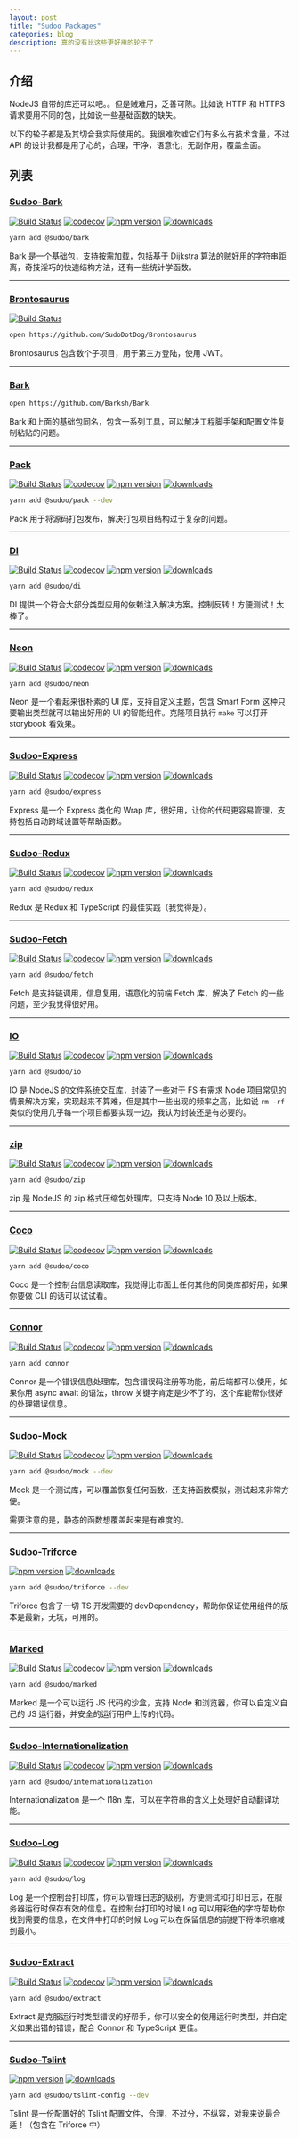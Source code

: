 ```yaml
---
layout: post
title: "Sudoo Packages"
categories: blog
description: 真的没有比这些更好用的轮子了
---
```


## 介绍

NodeJS 自带的库还可以吧。。但是贼难用，乏善可陈。比如说 HTTP 和 HTTPS 请求要用不同的包，比如说一些基础函数的缺失。

以下的轮子都是及其切合我实际使用的。我很难吹嘘它们有多么有技术含量，不过 API 的设计我都是用了心的，合理，干净，语意化，无副作用，覆盖全面。

## 列表

### [Sudoo-Bark](https://github.com/SudoDotDog/Sudoo-Bark)

[![Build Status](https://travis-ci.com/SudoDotDog/Sudoo-Bark.svg?branch=master)](https://travis-ci.com/SudoDotDog/Sudoo-Bark)
[![codecov](https://codecov.io/gh/SudoDotDog/Sudoo-Bark/branch/master/graph/badge.svg)](https://codecov.io/gh/SudoDotDog/Sudoo-Bark)
[![npm version](https://badge.fury.io/js/%40sudoo%2Fbark.svg)](https://www.npmjs.com/package/@sudoo/bark)
[![downloads](https://img.shields.io/npm/dm/@sudoo/bark.svg)](https://www.npmjs.com/package/@sudoo/bark)

```sh
yarn add @sudoo/bark
```

Bark 是一个基础包，支持按需加载，包括基于 Dijkstra 算法的贼好用的字符串距离，奇技淫巧的快速结构方法，还有一些统计学函数。

---

### [Brontosaurus](https://github.com/SudoDotDog/Brontosaurus)

[![Build Status](https://travis-ci.com/SudoDotDog/Brontosaurus.svg?branch=master)](https://travis-ci.com/SudoDotDog/Brontosaurus)

```sh
open https://github.com/SudoDotDog/Brontosaurus
```

Brontosaurus 包含数个子项目，用于第三方登陆，使用 JWT。

---

### [Bark](https://github.com/Barksh/Bark)

```sh
open https://github.com/Barksh/Bark
```

Bark 和上面的基础包同名，包含一系列工具，可以解决工程脚手架和配置文件复制粘贴的问题。

---

### [Pack](https://github.com/SudoDotDog/Pack)

[![Build Status](https://travis-ci.com/SudoDotDog/Pack.svg?branch=master)](https://travis-ci.com/SudoDotDog/Pack)
[![codecov](https://codecov.io/gh/SudoDotDog/Pack/branch/master/graph/badge.svg)](https://codecov.io/gh/SudoDotDog/Pack)
[![npm version](https://badge.fury.io/js/%40sudoo%2Fpack.svg)](https://badge.fury.io/js/%40sudoo%2Fpack)
[![downloads](https://img.shields.io/npm/dm/@sudoo/pack.svg)](https://www.npmjs.com/package/@sudoo/pack)

```sh
yarn add @sudoo/pack --dev
```

Pack 用于将源码打包发布，解决打包项目结构过于复杂的问题。

---

### [DI](https://github.com/SudoDotDog/DI)

[![Build Status](https://travis-ci.com/SudoDotDog/DI.svg?branch=master)](https://travis-ci.com/SudoDotDog/DI)
[![codecov](https://codecov.io/gh/SudoDotDog/DI/branch/master/graph/badge.svg)](https://codecov.io/gh/SudoDotDog/DI)
[![npm version](https://badge.fury.io/js/%40sudoo%2Fdi.svg)](https://badge.fury.io/js/%40sudoo%2Fdi)
[![downloads](https://img.shields.io/npm/dm/@sudoo/di.svg)](https://www.npmjs.com/package/@sudoo/di)

```sh
yarn add @sudoo/di
```

DI 提供一个符合大部分类型应用的依赖注入解决方案。控制反转！方便测试！太棒了。

---

### [Neon](https://github.com/SudoDotDog/Neon)

[![Build Status](https://travis-ci.com/SudoDotDog/Neon.svg?branch=master)](https://travis-ci.com/SudoDotDog/Neon)
[![codecov](https://codecov.io/gh/SudoDotDog/Neon/branch/master/graph/badge.svg)](https://codecov.io/gh/SudoDotDog/Neon)
[![npm version](https://badge.fury.io/js/%40sudoo%2Fneon.svg)](https://badge.fury.io/js/%40sudoo%2Fneon)
[![downloads](https://img.shields.io/npm/dm/@sudoo/neon.svg)](https://www.npmjs.com/package/@sudoo/neon)

```sh
yarn add @sudoo/neon
```

Neon 是一个看起来很朴素的 UI 库，支持自定义主题，包含 Smart Form 这种只要输出类型就可以输出好用的 UI 的智能组件。克隆项目执行 `make` 可以打开 storybook 看效果。

---

### [Sudoo-Express](https://github.com/SudoDotDog/Sudoo-Express)

[![Build Status](https://travis-ci.com/SudoDotDog/Sudoo-Express.svg?branch=master)](https://travis-ci.com/SudoDotDog/Sudoo-Express)
[![codecov](https://codecov.io/gh/SudoDotDog/Sudoo-Express/branch/master/graph/badge.svg)](https://codecov.io/gh/SudoDotDog/Sudoo-Express)
[![npm version](https://badge.fury.io/js/%40sudoo%2Fexpress.svg)](https://www.npmjs.com/package/@sudoo/express)
[![downloads](https://img.shields.io/npm/dm/@sudoo/express.svg)](https://www.npmjs.com/package/@sudoo/express)

```sh
yarn add @sudoo/express
```

Express 是一个 Express 类化的 Wrap 库，很好用，让你的代码更容易管理，支持包括自动跨域设置等帮助函数。

---

### [Sudoo-Redux](https://github.com/SudoDotDog/Sudoo-Redux)

[![Build Status](https://travis-ci.com/SudoDotDog/Sudoo-Redux.svg?branch=master)](https://travis-ci.com/SudoDotDog/Sudoo-Redux)
[![codecov](https://codecov.io/gh/SudoDotDog/Sudoo-Redux/branch/master/graph/badge.svg)](https://codecov.io/gh/SudoDotDog/Sudoo-Redux)
[![npm version](https://badge.fury.io/js/%40sudoo%2Fredux.svg)](https://www.npmjs.com/package/@sudoo/redux)
[![downloads](https://img.shields.io/npm/dm/@sudoo/redux.svg)](https://www.npmjs.com/package/@sudoo/redux)

```sh
yarn add @sudoo/redux
```

Redux 是 Redux 和 TypeScript 的最佳实践（我觉得是）。

---

### [Sudoo-Fetch](https://github.com/SudoDotDog/Sudoo-Fetch)

[![Build Status](https://travis-ci.com/SudoDotDog/Sudoo-Fetch.svg?branch=master)](https://travis-ci.com/SudoDotDog/Sudoo-Fetch)
[![codecov](https://codecov.io/gh/SudoDotDog/Sudoo-Fetch/branch/master/graph/badge.svg)](https://codecov.io/gh/SudoDotDog/Sudoo-Fetch)
[![npm version](https://badge.fury.io/js/%40sudoo%2Ffetch.svg)](https://www.npmjs.com/package/@sudoo/fetch)
[![downloads](https://img.shields.io/npm/dm/@sudoo/fetch.svg)](https://www.npmjs.com/package/@sudoo/fetch)

```sh
yarn add @sudoo/fetch
```

Fetch 是支持链调用，信息复用，语意化的前端 Fetch 库，解决了 Fetch 的一些问题，至少我觉得很好用。

---

### [IO](https://github.com/SudoDotDog/IO)

[![Build Status](https://travis-ci.com/SudoDotDog/IO.svg?branch=master)](https://travis-ci.com/SudoDotDog/IO)
[![codecov](https://codecov.io/gh/SudoDotDog/IO/branch/master/graph/badge.svg)](https://codecov.io/gh/SudoDotDog/IO)
[![npm version](https://badge.fury.io/js/%40sudoo%2Fio.svg)](https://www.npmjs.com/package/@sudoo/io)
[![downloads](https://img.shields.io/npm/dm/@sudoo/io.svg)](https://www.npmjs.com/package/@sudoo/io)

```sh
yarn add @sudoo/io
```

IO 是 NodeJS 的文件系统交互库，封装了一些对于 FS 有需求 Node 项目常见的情景解决方案，实现起来不算难，但是其中一些出现的频率之高，比如说 `rm -rf` 类似的使用几乎每一个项目都要实现一边，我认为封装还是有必要的。

---

### [zip](https://github.com/SudoDotDog/zip)

[![Build Status](https://travis-ci.com/SudoDotDog/zip.svg?branch=master)](https://travis-ci.com/SudoDotDog/zip)
[![codecov](https://codecov.io/gh/SudoDotDog/zip/branch/master/graph/badge.svg)](https://codecov.io/gh/SudoDotDog/zip)
[![npm version](https://badge.fury.io/js/%40sudoo%2Fzip.svg)](https://www.npmjs.com/package/@sudoo/zip)
[![downloads](https://img.shields.io/npm/dm/@sudoo/zip.svg)](https://www.npmjs.com/package/@sudoo/zip)

```sh
yarn add @sudoo/zip
```

zip 是 NodeJS 的 zip 格式压缩包处理库。只支持 Node 10 及以上版本。

---

### [Coco](https://github.com/SudoDotDog/Coco)

[![Build Status](https://travis-ci.com/SudoDotDog/Coco.svg?branch=master)](https://travis-ci.com/SudoDotDog/Coco)
[![codecov](https://codecov.io/gh/SudoDotDog/Coco/branch/master/graph/badge.svg)](https://codecov.io/gh/SudoDotDog/Coco)
[![npm version](https://badge.fury.io/js/%40sudoo%2Fcoco.svg)](https://www.npmjs.com/package/@sudoo/coco)
[![downloads](https://img.shields.io/npm/dm/@sudoo/coco.svg)](https://www.npmjs.com/package/@sudoo/coco)

```sh
yarn add @sudoo/coco
```

Coco 是一个控制台信息读取库，我觉得比市面上任何其他的同类库都好用，如果你要做 CLI 的话可以试试看。

---

### [Connor](https://github.com/SudoDotDog/Connor)

[![Build Status](https://travis-ci.com/SudoDotDog/Connor.svg?branch=master)](https://travis-ci.com/SudoDotDog/Connor)
[![codecov](https://codecov.io/gh/SudoDotDog/Connor/branch/master/graph/badge.svg)](https://codecov.io/gh/SudoDotDog/Connor)
[![npm version](https://badge.fury.io/js/connor.svg)](https://badge.fury.io/js/connor)
[![downloads](https://img.shields.io/npm/dm/connor.svg)](https://www.npmjs.com/package/connor)

```sh
yarn add connor
```

Connor 是一个错误信息处理库，包含错误码注册等功能，前后端都可以使用，如果你用 async await 的语法，throw 关键字肯定是少不了的，这个库能帮你很好的处理错误信息。

---

### [Sudoo-Mock](https://github.com/SudoDotDog/Sudoo-Mock)

[![Build Status](https://travis-ci.com/SudoDotDog/Sudoo-Mock.svg?branch=master)](https://travis-ci.com/SudoDotDog/Sudoo-Mock)
[![codecov](https://codecov.io/gh/SudoDotDog/Sudoo-Mock/branch/master/graph/badge.svg)](https://codecov.io/gh/SudoDotDog/Sudoo-Mock)
[![npm version](https://badge.fury.io/js/%40sudoo%2Fmock.svg)](https://www.npmjs.com/package/@sudoo/mock)
[![downloads](https://img.shields.io/npm/dm/@sudoo/mock.svg)](https://www.npmjs.com/package/@sudoo/mock)

```sh
yarn add @sudoo/mock --dev
```

Mock 是一个测试库，可以覆盖恢复任何函数，还支持函数模拟，测试起来非常方便。

需要注意的是，静态的函数想覆盖起来是有难度的。

---

### [Sudoo-Triforce](https://github.com/SudoDotDog/Sudoo-Triforce)

[![npm version](https://badge.fury.io/js/%40sudoo%2Ftriforce.svg)](https://www.npmjs.com/package/@sudoo/triforce)
[![downloads](https://img.shields.io/npm/dm/@sudoo/triforce.svg)](https://www.npmjs.com/package/@sudoo/triforce)

```sh
yarn add @sudoo/triforce --dev
```

Triforce 包含了一切 TS 开发需要的 devDependency，帮助你保证使用组件的版本是最新，无坑，可用的。

---

### [Marked](https://github.com/SudoDotDog/Marked)

[![Build Status](https://travis-ci.com/SudoDotDog/Marked.svg?branch=master)](https://travis-ci.com/SudoDotDog/Marked)
[![codecov](https://codecov.io/gh/SudoDotDog/Marked/branch/master/graph/badge.svg)](https://codecov.io/gh/SudoDotDog/Marked)
[![npm version](https://badge.fury.io/js/%40sudoo%2Fmarked.svg)](https://badge.fury.io/js/%40sudoo%2Fmarked)
[![downloads](https://img.shields.io/npm/dm/@sudoo/marked.svg)](https://www.npmjs.com/package/@sudoo/marked)

```sh
yarn add @sudoo/marked
```

Marked 是一个可以运行 JS 代码的沙盒，支持 Node 和浏览器，你可以自定义自己的 JS 运行器，并安全的运行用户上传的代码。

---

### [Sudoo-Internationalization](https://github.com/SudoDotDog/Sudoo-Internationalization)

[![Build Status](https://travis-ci.com/SudoDotDog/Sudoo-Internationalization.svg?branch=master)](https://travis-ci.com/SudoDotDog/Sudoo-Internationalization)
[![codecov](https://codecov.io/gh/SudoDotDog/Sudoo-Internationalization/branch/master/graph/badge.svg)](https://codecov.io/gh/SudoDotDog/Sudoo-Internationalization)
[![npm version](https://badge.fury.io/js/%40sudoo%2Finternationalization.svg)](https://badge.fury.io/js/%40sudoo%2Finternationalization)
[![downloads](https://img.shields.io/npm/dm/@sudoo/internationalization.svg)](https://www.npmjs.com/package/@sudoo/internationalization)

```sh
yarn add @sudoo/internationalization
```

Internationalization 是一个 I18n 库，可以在字符串的含义上处理好自动翻译功能。

---

### [Sudoo-Log](https://github.com/SudoDotDog/Sudoo-Log)

[![Build Status](https://travis-ci.com/SudoDotDog/Sudoo-Log.svg?branch=master)](https://travis-ci.com/SudoDotDog/Sudoo-Log)
[![codecov](https://codecov.io/gh/SudoDotDog/Sudoo-Log/branch/master/graph/badge.svg)](https://codecov.io/gh/SudoDotDog/Sudoo-Log)
[![npm version](https://badge.fury.io/js/%40sudoo%2Flog.svg)](https://www.npmjs.com/package/@sudoo/log)
[![downloads](https://img.shields.io/npm/dm/@sudoo/log.svg)](https://www.npmjs.com/package/@sudoo/log)

```sh
yarn add @sudoo/log
```

Log 是一个控制台打印库，你可以管理日志的级别，方便测试和打印日志，在服务器运行时保存有效的信息。在控制台打印的时候 Log 可以用彩色的字符帮助你找到需要的信息，在文件中打印的时候 Log 可以在保留信息的前提下将体积缩减到最小。

---

### [Sudoo-Extract](https://github.com/SudoDotDog/Sudoo-Extract)

[![Build Status](https://travis-ci.com/SudoDotDog/Sudoo-Extract.svg?branch=master)](https://travis-ci.com/SudoDotDog/Sudoo-Extract)
[![codecov](https://codecov.io/gh/SudoDotDog/Sudoo-Extract/branch/master/graph/badge.svg)](https://codecov.io/gh/SudoDotDog/Sudoo-Extract)
[![npm version](https://badge.fury.io/js/%40sudoo%2Fextract.svg)](https://www.npmjs.com/package/@sudoo/extract)
[![downloads](https://img.shields.io/npm/dm/@sudoo/extract.svg)](https://www.npmjs.com/package/@sudoo/extract)

```sh
yarn add @sudoo/extract
```

Extract 是克服运行时类型错误的好帮手，你可以安全的使用运行时类型，并自定义如果出错的错误，配合 Connor 和 TypeScript 更佳。

---

### [Sudoo-Tslint](https://github.com/SudoDotDog/Sudoo-Tslint)

[![npm version](https://badge.fury.io/js/%40sudoo%2Ftslint-config.svg)](https://www.npmjs.com/package/@sudoo/tslint-config)
[![downloads](https://img.shields.io/npm/dm/@sudoo/tslint-config.svg)](https://www.npmjs.com/package/@sudoo/tslint-config)

```sh
yarn add @sudoo/tslint-config --dev
```

Tslint 是一份配置好的 Tslint 配置文件，合理，不过分，不纵容，对我来说最合适！（包含在 Triforce 中）
